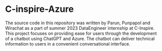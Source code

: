 # C-inspire-Azure
The source code in this repository was written by Parun, Punpapol and Wirachat as a part of summer 2023 DataEngineer internship at C-Inspire. This project focuses on providing ease for users through the development of a chatbot using ChatGPT and Azure. The chatbot can deliver technical information to users in a convenient conversational interface.

